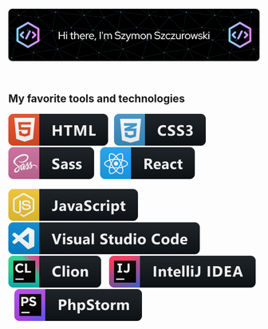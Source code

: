 <!-- # Hi there, I'm [Szymon Szczurowski](https://github.com/szymonszczurowski) 👋 -->
<!-- <style>
    td{
        text-align: center;
        border: 1px solid white;
        padding: 10px

    }

    .icons{
        display: flex;
    }

    .icons img{
        margin: 5px
    }
</style> -->
  <link rel="stylesheet" href="./css/style.css">


![Header](./icons/profile_header.png)

<br>
<b><h2>My favorite tools and technologies</h2></b>


   <img src="./icons/html@2x.png">&nbsp;&nbsp;
   <img src="./icons/css3@2x.png">&nbsp;&nbsp;
   <img src="./icons/sass@2x.png">&nbsp;&nbsp;
   <img src="./icons/react@2x.png">&nbsp;&nbsp; <br> <br> 
   <img src="./icons/js@2x.png"> &nbsp;&nbsp;
   <img src="./icons/visualstudio_code@2x.png"> &nbsp;&nbsp;
   <img src="./icons/jetbrains_clion@2x.png"> &nbsp;&nbsp;
   <img src="./icons/jetbrains_intellij@2x.png"> &nbsp;&nbsp;
   <img src="./icons/jetbrains_phpstorm@2x.png"> &nbsp;&nbsp;


  
        
<!-- [![Typing SVG](https://readme-typing-svg.demolab.com/?lines=First+line+of+text;Second+line+of+text)](https://git.io/typing-svg) -->
